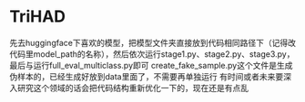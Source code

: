 # TriHAD
先去huggingface下喜欢的模型，把模型文件夹直接放到代码相同路径下（记得改代码里model_path的名称），然后依次运行stage1.py、stage2.py、stage3.py，最后与运行full_eval_multiclass.py即可
create_fake_sample.py这个文件是生成伪样本的，已经生成好放到data里面了，不需要再单独运行
有时间或者未来要深入研究这个领域的话会把代码结构重新优化一下的，现在还是有点乱
